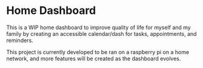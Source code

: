 # Home Dashboard 
 
This is a WIP home dashboard to improve quality of life for myself and my family by creating an accessible calendar/dash for tasks, appointments, and reminders.

This project is currently developed to be ran on a raspberry pi on a home network, and more features will be created as the dashboard evolves.